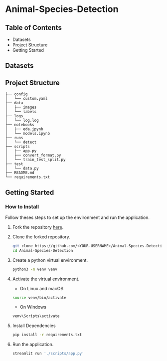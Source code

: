 # Animal-Species-Detection

## Table of Contents
- Datasets
- Project Structure
- Getting Started

## Datasets

## Project Structure
    ├── config
    │   └── custom.yaml    
    ├── data
    │   ├── images         
    │   └── labels         
    ├── logs
    │   └── log.log      
    ├── notebooks
    │   ├── eda.ipynb
    │   └── models.ipynb
    ├── runs
    │   └── detect
    ├── scripts
    │   ├── app.py
    │   ├── convert_format.py
    │   └── train_test_split.py
    ├── test
    │   └── data.py
    ├── README.md
    └── requirements.txt

## Getting Started
### How to Install
Follow theses steps to set up the environment and run the application.
1. Fork the repository [here](https://github.com/ldebele/animal-Species-Detection).
2. Clone the forked repository.
    ```bash
    git clone https://github.com/<YOUR-USERNAME>/Animal-Species-Detection
    cd Animal-Species-Detection
    ```

3. Create a python virtual environment.
    ``` bash
    python3 -m venv venv
    ```

4. Activate the virtual environment.

    - On Linux and macOS
    ``` bash
    source venv/bin/activate
    ```
    - On Windows
    ``` bash
    venv\Scripts\activate
    ```

5. Install Dependencies
    ```bash
    pip install -r requirements.txt
    ```
6. Run the application.
    ```python
    streamlit run './scripts/app.py'
    ```